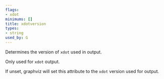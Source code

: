 ```yaml
---
flags:
- xdot
minimums: []
title: xdotversion
types:
- string
used_by: G
---
```

Determines the version of `xdot` used in output.

Only used for `xdot` output.

If unset, graphviz will set this attribute to the `xdot` version used for output.
